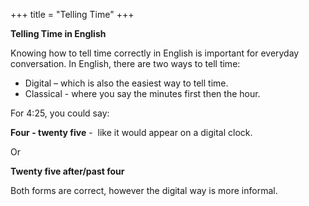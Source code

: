 +++
title = "Telling Time"
+++

**Telling Time in English**

Knowing how to tell time correctly in English is important for everyday
conversation. In English, there are two ways to tell time:

  - Digital – which is also the easiest way to tell time.
  - Classical - where you say the minutes first then the hour.

For 4:25, you could say:

**Four - twenty five** -  like it would appear on a digital clock.

Or

**Twenty five after/past four**

Both forms are correct, however the digital way is more informal.
